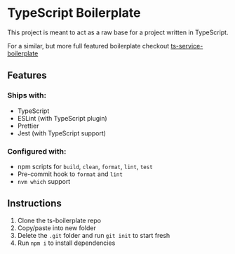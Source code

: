 # TypeScript Boilerplate

This project is meant to act as a raw base for a project written in TypeScript.

For a similar, but more full featured boilerplate checkout [ts-service-boilerplate](https://github.com/djdmbrwsk/ts-service-boilerplate)

## Features

### Ships with:

- TypeScript
- ESLint (with TypeScript plugin)
- Prettier
- Jest (with TypeScript support)

### Configured with:

- npm scripts for `build`, `clean`, `format`, `lint`, `test`
- Pre-commit hook to `format` and `lint`
- `nvm which` support

## Instructions

1. Clone the ts-boilerplate repo
2. Copy/paste into new folder
3. Delete the `.git` folder and run `git init` to start fresh
4. Run `npm i` to install dependencies
